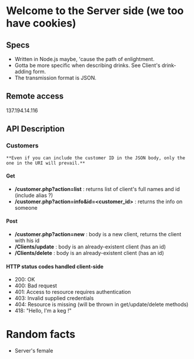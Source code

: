 # Welcome to the Server side (we too have cookies)

## Specs

- Written in Node.js maybe, 'cause the path of enlightment.
- Gotta be more specific when describing drinks. See Client's drink-adding form.
- The transmission format is JSON.


## Remote access
137.194.14.116

## API Description

### Customers

	**Even if you can include the customer ID in the JSON body, only the one in the URI will prevail.**

#### Get
- **/customer.php?action=list** : returns list of client's full names and id (include alias ?)
- **/customer.php?action=info&id=<customer_id>** : returns the info on someone

#### Post
- **/customer.php?action=new** : body is a new client, returns the client with his id
- **/Clients/update** : body is an already-existent client (has an id)
- **/Clients/delete** : body is an already-existent client (has an id)

#### HTTP status codes handled client-side
- 200: OK
- 400: Bad request
- 401: Access to resource requires authentication
- 403: Invalid supplied credentials
- 404: Resource is missing (will be thrown in get/update/delete methods)
- 418: "Hello, I'm a keg !"

# Random facts
- Server's female
